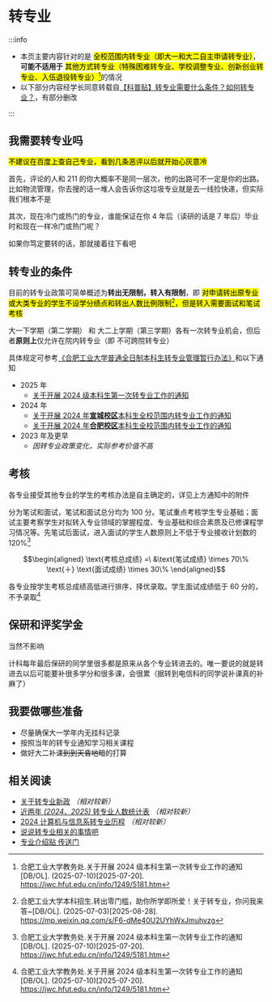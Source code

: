 # 转专业

:::info

- 本页主要内容针对的是 <mark>全校范围内转专业（即大一和大二自主申请转专业）</mark>，**可能不适用于** <mark>其他方式转专业（特殊困难转专业、学校调整专业、创新创业转专业、入伍退役转专业）[^1]</mark>的情况
- 以下部分内容经学长同意转载自[【科普贴】转专业需要什么条件？如何转专业？](https://tieba.baidu.com/p/8512145460)，有部分删改

:::

## 我需要转专业吗

<mark>不建议在百度上查自己专业，看到几条恶评以后就开始心灰意冷</mark>

首先，评论的人和 211 的你大概率不是同一层次，他的出路可不一定是你的出路。比如物流管理，你去搜的话一堆人会告诉你这垃圾专业就是去一线捡快递，但实际我们根本不是

其次，现在冷门或热门的专业，谁能保证在你 4 年后（读研的话是 7 年后）毕业时和现在一样冷门或热门呢？

如果你笃定要转的话，那就接着往下看吧

## 转专业的条件

目前的转专业政策可简单概述为**转出无限制，转入有限制**，即 <mark>对申请转出原专业或大类专业的学生不设学分绩点和转出人数比例限制[^2]，但是转入需要面试和笔试考核</mark>

大一下学期（第二学期） 和 大二上学期（第三学期）各有一次转专业机会，但后者**原则上**仅允许在院内转专业（即 不可跨院转专业）

具体规定可参考[《合肥工业大学普通全日制本科生转专业管理暂行办法》](http://jwc.hfut.edu.cn/info/1234/4931.htm)和以下通知

- 2025 年
  - [关于开展 2024 级本科生第一次转专业工作的通知](https://jwc.hfut.edu.cn/info/1249/5181.htm)
- 2024 年
  - [关于开展 2024 年**宣城校区**本科生全校范围内转专业工作的通知](https://xc.hfut.edu.cn/99/8b/c1955a39307/page.htm)
  - [关于开展 2024 年**合肥校区**本科生全校范围内转专业工作的通知](https://jwc1.hfut.edu.cn/info/1013/3991.htm)
- 2023 年及更早
  - _因转专业政策变化，实际参考价值不高_

## 考核

各专业接受其他专业的学生的考核办法是自主确定的，详见上方通知中的附件

分为笔试和面试，笔试和面试总分均为 100 分。笔试重点考核学生专业基础；面试主要考察学生对拟转入专业领域的掌握程度、专业基础和综合素质及已修课程学习情况等。先笔试后面试，进入面试的学生人数原则上不低于专业接收计划数的 120%[^1]

$$\begin{aligned} \text{考核总成绩} =\ &\text{笔试成绩} \times 70\% \text{＋}  \text{面试成绩} \times 30\% \end{aligned}$$

各专业按学生考核总成绩高低进行排序，择优录取。学生面试成绩低于 60 分的，不予录取[^1]

## 保研和评奖学金

当然不影响

计科每年最后保研的同学里很多都是原来从各个专业转进去的。唯一要说的就是转进去以后可能要补很多学分和很多课，会很累（据转到电信科的同学说补课真的补麻了）

## 我要做哪些准备

- 尽量确保大一学年内无挂科记录
- 按照当年的转专业通知学习相关课程
- 做好大二补课~~到到天昏地暗~~的打算

## 相关阅读

- [关于转专业新政](https://tieba.baidu.com/p/9229125500) _（相对较新）_
- [近两年 _(2024、2025)_ 转专业人数统计表](https://tieba.baidu.com/p/9936576147) _（相对较新）_
- [2024 计算机与信息系转专业历程](https://tieba.baidu.com/p/9180471483) _（相对较新）_
- [说说转专业相关的事情吧](https://tieba.baidu.com/p/7215979603)
- [专业介绍贴 传送门](https://tieba.baidu.com/p/7215979603)

[^1]:
    合肥工业大学教务处.关于开展 2024 级本科生第一次转专业工作的通知[DB/OL]. (2025-07-10)\[2025-07-20].  
    <https://jwc.hfut.edu.cn/info/1249/5181.htm>

[^2]:
    合肥工业大学本科招生.转出零门槛，助你所学即所爱！关于转专业，你问我来答~[DB/OL]. (2025-07-03)\[2025-08-28].  
    <https://mp.weixin.qq.com/s/F6-dMe40U2UYhWxJmuhvzg>
